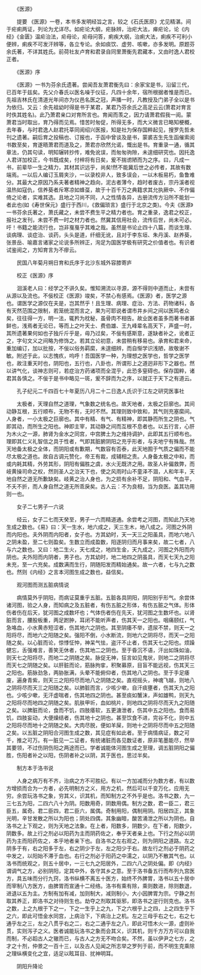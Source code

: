 <!-- { "loadSidebar": true } -->


　　《医源》

　　提要 《医源》一卷，本书多发明经旨之言，较之《石氏医原》尤见精湛。间于疟痢两证，列论为尤详尽。如疟论大纲，疟脉辨，治疟大法，瘅疟论，论《内经》《金匮》温疟治法，疟母论，疟母问答，痢疾大纲，治痢大法，痢疾不可利小便辨，痢疾不可发汗辨等，各立专论。余如痰饮、虚劳、咳嗽，亦多发明。原题芬余氏著，不详其姓氏。前荷社友卢育和君录自同里萧衡先君藏本，又由时逸人君校正者。

　　《医源》序

　　《医源》一书为芬余氏遗著。尝闻吾友萧君衡先曰：余家宝是书，沿留三代，已百年于兹矣。先父介春氏以医名噪于仪征，凡四十余年，宿所根据者惟是而已。先祖吉林氏在清道光年间亦为仪邑名医之冠，声播一时，凡教授及门弟子全以是书为依归。又云：余先祖幼时得是书于某君，某君乃芬余氏之高足云云(萧君对育言时佚其姓名)。此乃萧君亲口对育所言也。育闻而羡之，因力请萧君假我一阅。蒙萧君当时取出，育乃得而见焉。惜苦时匆促，所得无多，而大义微言已略知梗概，去年春，与时君逸人赵君托莘同阅绍兴医报，知是社为保存国粹起见，搜罗先哲未刊之遗著。嗣后育之投稿也、订报也，于函中曾谈及是书，蒙裘吉生先生函催索阅书数至矣，育遂晤萧君而道及之，萧君亦欣然允诺，慨出是书。育重录一通，循其章法，仍其句读，明知辗转抄传，难免讹误，而匆匆驹隙，未遑细研究也。因托逸人君详加校正，今书既成矣，付梓将有日矣，爰不揣谫陋而为之序。曰，凡成一书，前辈毕一生之精力，其材其识远乎，尚矣!然不能冀后世之必传者，其故有数端焉。一以后人编订玉屑夹沙，一以录校非人，致多误会，一以木板易朽，鱼鲁难分。其最大之原因乃系夫著者精神之趋向，泥古者薄今，趋时者废古，宗丹溪者视温热如寇仇，信养葵者斥寒凉如蜂虿，故于十百千万之典籍求其允执厥中、不作偏倚之论者，实难其选。且地之习尚不同，人之性情各异，古册流传方沿所不能划一者此也(如《寿世保元》盛行于西川，《救偏琐言》盛行于北京之类)。今夫《医源》一书芬余氏著之，萧氏藏之，未尝不费生平之精力者也。育之重录，逸君之校正，报社之发刊，未尝不费一时之材力者也。然冀其信用社会，流传后世，尚未可必。吁！书籍之能流行也，岂非戛戛乎其难之哉。虽然是书论止四十八篇，而谈生理、谈病理、谈症治、谈药，头头是道，纤细无讹，且对于李东垣、朱丹溪、赵养葵，张景岳、喻嘉言诸家之论说多所辨正，洵足为国医学极有研究之价值者也。有识者试鉴阅之，方知育言为不瘳云。

　　民国八年菊月朔日育和氏序于北沙东城外容膝寄庐

　　校正《医源》序

　　洄溪老人曰：经学之不讲久矣。惟知溯流以寻源，源不得则中道而止，未尝有从源以及流也。不佞校正《医源》竣矣，不禁心有感焉。《医源》者，医学之源也。谓医学之源仅在夫是，岂其然乎！且生理、病理、症治、方法、药物诸科，各有天然范围之限制，若笼统混而言之，果为可耶说者谓市井乡间之间以医鸣者众矣，往往得一方，明一法，辄矜为枕秘，虽骨肉不相告。故业医者虽多而著书者甚鲜也，浅焉者无论已，等而上之叶天士、费伯雄、王九峰辈名高天下，声盛一时，其所遗著果何如也子独斤斤乎是，毋乃过矣，不佞有感斯意，遂缺者补之，讹者正之，字句文义之间略为修饰之。若其立论初意，未尝稍有移易也。承育和君来命，重加编订，加以批按，不佞以俗务羁縻，未遑细辨，而自惭学识浅陋，故敬谢不敏。附述于此，以志愧疚，呜呼！吾国医学一种，为理想之医学也，哲学之医学也，故注重天时也，阴阳也，五行也，八卦也，所谓形上之道迥非形下之器也。然以讲气化，谈神志则可，若症治方药诸项而全混乎，此恐多窒碍也。保存国粹，诸君其各慎之。不佞于是书中略见一斑，爰不辞而为之序，以就正于天下之有道云。

　　孔子纪元二千四百七十年夏历八月二十二日逸人氏识于江左之研究医事社

　　太极者，天理自然之道理，气象数之统名也。故天地者，太极之巨廓也。其间动静互根，五行顺布，无物不有，无时不然。其理则致中致和，其气则充塞縻间。人身者，一小太极之巨廓也。其中有精、有气、有精神，即其静而所生之阴也。气即其动，而所生之阳也。神即主宰，其动静之间而互根不息者也。以五行言，心肝为木火之一源，肺肾为金水之同宫，中宫脾土为之维持调护，此即其五行顺布也。理即其仁义礼智信之具于性者，气即其脏腑阴阳之充乎形者，与夫地宁有殊哉。然天地备太极之全体，而阴阳或有歉期，气数容有否泰，此天地囿于气质之偏而不能尽太极之道也。故自古调元赞化，帝王有裁，成辅相之责。人身备太极之中和，而或内耗其精，外劳其形，阴阳有偏胜之虞，水火无既济之用。故圣人补偏救弊，而岐黄操司命之权，然则圣人之治天下也，使之风雨时山不童泽不涸，人和年丰，天地自然之道无所歉缺矣。岐黄之治人身也，为之损有余补不足，阴阳和、气血平，不夭不折，而人身自然之道无所乖戾矣。古人云：不为良相，当为良医。盖其功用则一也。

　　女子二七男子一六说

　　经云，女子二七而天癸至，男子一六而精道通。余尝考之河图，而知此乃天地生成之数也。《易》曰：天一生水，地六成之，天三生木，地八成之。河图之外阴而内阳也。夫外阴而内阳者，女子也。方其幼时，天一天三之阳虽具，而地六地八之阴未盈，至二七则盈矣。生数立而成盈数，阳逐阴归而月事来矣，故二七者，八与六之数也。又曰：地二生火，天七成之，地四生金，天九成之，河图之外阳而内阴也。夫外阳而内阴者，男子也。方其幼时，地二地四之阴虽具，而天七天九之阳未充，至一六充矣。成数满而生行，阴随阳发而精始通矣。故一六者，七与九之数也。然则《内经》之言本河图生成之数也，益信矣。

　　观河图而测五脏病情说

　　病情莫外乎阴阳，而病证莫重乎五脏。五脏各具阴阳，阴阳别乎形气。余尝体诸河图，验之人身，而知病之及五脏者，有伤五脏之形体，有伤五脏之气体。形体伤者伤在后天，犹河图之成数坏也；气体伤者伤在先天，犹河图之生数坏也。以肾脏而言，腰股板重，两足跗肿，耳闭不能听声者，伤其天一之阳也。咽痛颐红，气急咯血，小水黄赤短涩者，伤其地六之阴也。其至阴痿不举，遗尿不禁，则天一之阳将尽，而地六之阳随之矣。强阳不倒，小水断流，则地六之阴将尽，而天一之阳随之矣。以心脏而论，惊悸怔忡，神呆气怯，盗汗不止者，伤其天七之阳也。烦躁健忘，舌强难言，善笑无休者，伤其地二之阴也。至于昏沉不语，汗出如珠如油，则天七之阳将尽，而地二之阴随之矣。脉促无神，狂言如见鬼状，则地二之阴将尽而天七之阴随之矣。以肝脏而论，筋脉拘挛，积聚募原，目盲不能远视，伤其天三之阳也。筋脉劲急，两胁胀满，头晕不能俯仰者，伤其地八之阴也。至于手足痿废，遍身青紫，则天三之阳捋尽而地八之阴随之矣。直视摇头，神魂飞越，则地八之阴将尽而天三之阳随之矣。以肺脏而言，少咳少嗽，自汗痰壅者，伤其天九之阳也。少咳少嗽，无汗虚喘者，伤其地四之阴也。甚至痰如蟹沫，声如雄鸭，则天九之阳将尽而地四之阴随之矣。肌肤甲圻，血如桃片，则地四之阴将尽而天九之阳随之矣。以脾脏而论，食而不饥，四肢痿软，五更溏泄者，伤其中五之阳也。食而易饥，四肢妄动，大便燥结者，伤其地十之阴也。甚至饮食不进，完谷不化，则中五之阳将尽而地十之阴随之矣。大肉尽脱，便如羊屎，则地十之阴将尽而中五之阳随之矣。以五脏之阴阳合河图生成之数，其见症有如此者。至于病情病证，数之可千，推之可万。有一脏见一二证者，有统诸脏而各见数证者，原非笔墨能尽，然举其要领，不过伤阴伤阳之两途而已。学者诚能体河图生成之至理，调五脏阴阳之偏胜，伤阳者补之以阳，伤阴者补之以阴，其于医也，思过半矣。

　　制方本于洛书说

　　人身之病万有不齐，治病之方不可胜纪。有以一方加减而分为数方者，有以数方增损而合为一方者，必先明制方之义，用方之机，然后可以千变万化，应用无穷。余尝玩洛书之象，穷其义，识其机，而知制方之不外乎是也。洛书之数，九一三七五为阳，二四六八十为阴。阳数用奇，阴数用偶。制方之数，君一臣二，君三臣五，属奇。君二臣四，君二臣六，属偶。奇制用阳，偶制用阴。阳居四正，其象光明，辛甘发散之所以为阳也；阴处四偶，其象幽暗，酸苦涌泄之所以为阴也。自洛书之上下观之，则为天地之法象。在上者，阳数多，阴数少。在下者，阳数少，阴数多。故上行之剂必以阳药为主而阴药佐之，奉乎天者亲上也。下行之剂必以阴药为主而阳药佐之，本乎地者亲下也。自洛书之左右观之，则为阴阳之道路。左之阴多于有，右之阳多于左，右之阴少于左，左之阳少于右。故左行之剂必于阴药之中发之，以阳始不滞于血也。右行之剂必于阳药之中濡之，以阴乃不散其气也。以洛书而统观之，则五十居中，一三七九之阳居外，二四六八之阴处偏。即《内经》谓调气之方，必别阴阳，定其中外，各守其乡之意。至于洛书备五行而布列九宫医方，具五味而分行九窍，洛书纵横不离五十医方，始终不外脾胃，洛书以五十居中而宰制八方医方，由脾胃而宣通十二经络。洛书有乘有除，乘则数进，除则数退，进退以五为主。方制有加有减，加则制大，减则制小，大小因脾胃为宗。宁静之剂取其养正，即洛书之对待则生也。劫夺之剂取其驱邪，即洛书之逆行则克也。洛书之数，上之九根于下之一，下之一生乎上之九，下之六根乎上之四，上之四生乎下之六，即此可悟金水同宫，上病治下，下病治上之机。左之三母乎右之七，右之七通乎左之三，左之八贯乎右之二，右之二通乎左之八，即此可悟木火一源，虚则补贯，实则泻子之义。医者诚能玩洛书之象而会其义，识其机，则千方万方可以自我而制，不必蹈古人之辙而已，与古人之方无不吻合矣。不然，虽以伊尹之七方，之才之十剂，仲景之一百十三，以及古人见闻之所志举之罗列于前，而不明生克乘除之理纵横变化之宜，适足以眩耳目、扰神明耳。

　　阴阳升降论

